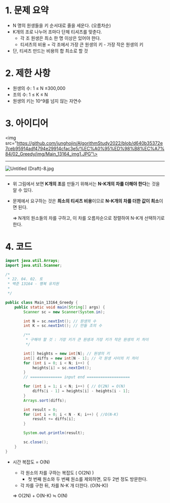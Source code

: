 # 1. 문제 요약

- N 명의 원생들을 키 순서대로 줄을 세운다. (오름차순)
- K개의 조로 나누어 조마다 단체 티셔츠를 맞춘다.
    - 각 조 원생은 최소 한 명 이상은 있어야 한다.
    - 티셔츠의 비용 = 각 조에서 가장 큰 원생의 키 - 가장 작은 원생의 키
- 단, 티셔츠 만드는 비용의 합 최소로 할 것

# 2. 제한 사항

- 원생의 수: 1 ≤ N ≤300,000
- 조의 수: 1 ≤ K ≤ N
- 원생의 키는 10^9를 넘지 않는 자연수

# 3. 아이디어

<img src="https://github.com/junghojin/AlgorithmStudy2022/blob/d640b35372e7ceb95914adf4794e29914cfac3e5/%EC%A0%95%ED%98%B8%EC%A7%84/02_Greedy/img/Main_13164_img1.JPG"\>

---

![Untitled (Draft)-8.jpg](https://s3-us-west-2.amazonaws.com/secure.notion-static.com/0951a42e-f4b5-4fee-a0ae-a4673c3908c5/Untitled_(Draft)-8.jpg)

---

- 위 그림에서 보면 **K개의 조**를 만들기 위해서는 **N-K개의 차를 더해야 한다**는 것을 알 수 있다.
- 문제에서 요구하는 것은 **최소의 티셔츠 비용**이므로 **N-K개의 차를 더한 값이 최소**이면 된다.
    
    ⇒ N개의 원소들의 차를 구하고, 이 차를 오름차순으로 정렬하여 N-K개 선택하기로 한다.
    

# 4. 코드

```java
import java.util.Arrays;
import java.util.Scanner;

/*
 * 22. 04. 02. 토
 * 백준 13164 - 행복 유치원
 * 
 */

public class Main_13164_Greedy {
	public static void main(String[] args) {
		Scanner sc = new Scanner(System.in);

		int N = sc.nextInt(); // 원생의 수
		int K = sc.nextInt(); // 만들 조의 수

		/**
		 * 구해야 할 것 : 가장 키가 큰 원생과 가장 키가 작은 원생의 키 차이
		 */

		int[] heights = new int[N]; // 원생의 키
		int[] diffs = new int[N - 1]; // 각 원생 사이의 키 차이
		for (int i = 0; i < N; i++) { 
			heights[i] = sc.nextInt();
		}
		// ============== input end ===================

		for (int i = 1; i < N; i++) { // O(2N) = O(N)
			diffs[i - 1] = heights[i] - heights[i - 1];
		}
		Arrays.sort(diffs);

		int result = 0;
		for (int i = 0; i < N - K; i++) { //O(N-K)
			result += diffs[i];
		}

		System.out.println(result);

		sc.close();
	}
}
```

- 시간 복잡도 =  O(N)
    - 각 원소의 차를 구하는 복잡도 ( O(2N) )
        - 첫 번째 원소와 두 번째 원소를 제외하면, 모두 2번 정도 방문한다.
    - 각 차를 구한 뒤, 차를 N-K 개 더한다. (O(N-K))
    
    ⇒ O(2N) + O(N-K) ≒ O(N)
